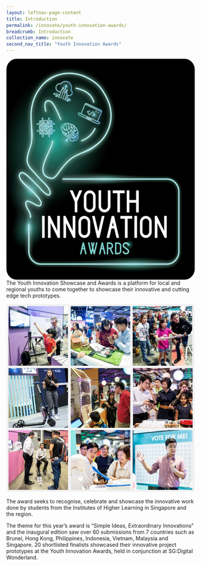 ```yaml
---
layout: leftnav-page-content
title: Introduction
permalink: /innovate/youth-innovation-awards/
breadcrumb: Introduction
collection_name: innovate
second_nav_title: "Youth Innovation Awards"
---
```


<p><img src="/images/innovate/yia/YIAlogo_190508_YIA.png" alt="1" style="float:left;width:532px;height:591px;"></p>

The Youth Innovation Showcase and Awards is a platform for local and regional youths to come together to showcase their innovative and cutting edge tech prototypes. 

![2](/images/innovate/yia/yiacollage.png)

The award seeks to recognise, celebrate and showcase the innovative work done by students from the Institutes of Higher Learning in Singapore and the region.

The theme for this year’s award is “Simple Ideas, Extraordinary Innovations” and the inaugural edition saw over 60 submissions from 7 countries such as Brunei, Hong Kong, Philippines, Indonesia, Vietnam, Malaysia and Singapore. 20 shortlisted finalists showcased their innovative project prototypes at the Youth Innovation Awards, held in conjunction at SG:Digital Wonderland.
